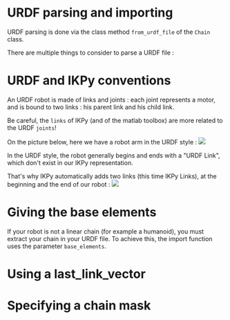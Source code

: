 # URDF parsing and importing #

URDF parsing is done via the class method `from_urdf_file` of the `Chain` class.

There are multiple things to consider to parse a URDF file :

# URDF and IKPy conventions
An URDF robot is made of links and joints : each joint represents a motor, and is bound to two links : his parent link and his child link.

Be careful, the `links` of IKPy (and of the matlab toolbox) are more related to the URDF `joints`!

On the picture below, here we have a robot arm in the URDF style :
![](https://github.com/Phylliade/ikpy/blob/master/tutorials/ikpy/urdf-convention.png)

In the URDF style, the robot generally begins and ends with a "URDF Link", which don't exist in our IKPy representation.

That's why IKPy automatically adds two links (this time IKPy Links), at the beginning and the end of our robot :
![](https://github.com/Phylliade/ikpy/blob/master/tutorials/ikpy/ikpy-convention.png)

# Giving the base elements
If your robot is not a linear chain (for example a humanoid), you must extract your chain in your URDF file.
To achieve this, the import function uses the parameter `base_elements`.



# Using a last_link_vector

# Specifying a chain mask
